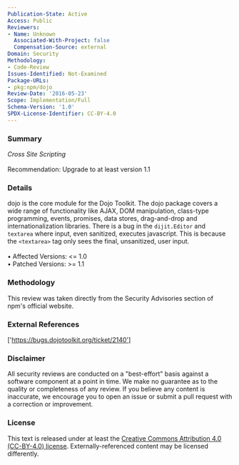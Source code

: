 ```yaml
---
Publication-State: Active
Access: Public
Reviewers:
- Name: Unknown
  Associated-With-Project: false
  Compensation-Source: external
Domain: Security
Methodology:
- Code-Review
Issues-Identified: Not-Examined
Package-URLs:
- pkg:npm/dojo
Review-Date: '2016-05-23'
Scope: Implementation/Full
Schema-Version: '1.0'
SPDX-License-Identifier: CC-BY-4.0
---
```

### Summary
*Cross Site Scripting*<br><br>Recommendation: Upgrade to at least version 1.1
### Details
dojo is the core module for the Dojo Toolkit. The dojo package covers a wide range of functionality like AJAX, DOM manipulation, class-type programming, events, promises, data stores, drag-and-drop and internationalization libraries.  There is a bug in the `dijit.Editor` and `textarea` where input, even sanitized, executes javascript. This is because the `<textarea>` tag only sees the final, unsanitized, user input.
<br><br>• Affected Versions: <= 1.0
<br>• Patched Versions: >= 1.1
### Methodology
This review was taken directly from the Security Advisories section of npm's official website.
### External References
['https://bugs.dojotoolkit.org/ticket/2140']
### Disclaimer
All security reviews are conducted on a "best-effort" basis against a software component at a point in time. We make no guarantee as to the quality or completeness of any review. If you believe any content is inaccurate, we encourage you to open an issue or submit a pull request with a correction or improvement.
### License
This text is released under at least the [Creative Commons Attribution 4.0 (CC-BY-4.0) license](https://creativecommons.org/licenses/by/4.0/legalcode.txt). Externally-referenced content may be licensed differently.
